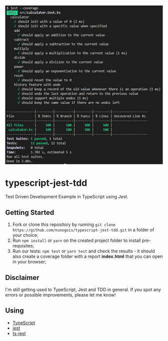<p align="center">
  <img src="https://github.com/nunogois/typescript-jest-tdd/blob/main/typescript-jest-tdd.png?raw=true"/>
</p>

# typescript-jest-tdd
Test Driven Development Example in TypeScript using Jest.

## Getting Started
 1. Fork or clone this repository by running `git clone https://github.com/nunogois/typescript-jest-tdd.git` in a folder of your choice;
 2. Run `npm install` or `yarn` on the created project folder to install pre-requisites;
 3. Run our tests: `npm test` or `yarn test` and check the results - it should also create a coverage folder with a report **index.html** that you can open in your browser;

## Disclaimer
I'm still getting used to TypeScript, Jest and TDD in general. If you spot any errors or possible improvements, please let me know!

## Using
 - [TypeScript](https://www.typescriptlang.org/)
 - [jest](https://jestjs.io/docs/getting-started)
 - [ts-jest](https://github.com/kulshekhar/ts-jest)
